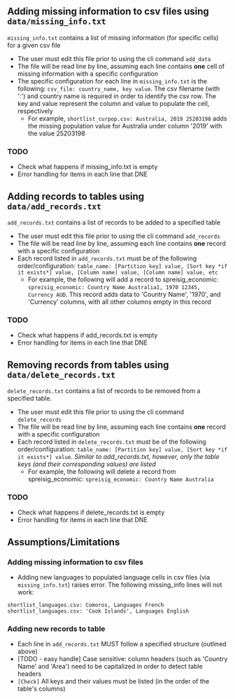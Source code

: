 ## Adding missing information to csv files using `data/missing_info.txt`
`missing_info.txt` contains a list of missing information (for specific cells) for a given csv file
- The user must edit this file prior to using the cli command `add_data`
- The file will be read line by line, assuming each line contains **one** cell of missing information with a specific configuration
- The specific configuration for each line in `missing_info.txt` is the following: `csv_file: country_name, key value`. The csv filename (with ':') and country name is required in order to identify the csv row. The key and value represent the column and value to populate the cell, respectively
    - For example, `shortlist_curpop.csv: Australia, 2019 25203198` adds the missing population value for Australia under column '2019' with the value 25203198
### TODO
- Check what happens if missing_info.txt is empty
- Error handling for items in each line that DNE

## Adding records to tables using `data/add_records.txt`
`add_records.txt` contains a list of records to be added to a specified table
- The user must edit this file prior to using the cli command `add_records`
- The file will be read line by line, assuming each line contains **one** record with a specific configuration
- Each record listed in `add_records.txt` must be of the following order/configuration: `table_name: [Partition key] value, [Sort key *if it exists*] value, [Column name] value, [Column name] value, etc`
    - For example, the following will add a record to spreisig_economic: `spreisig_economic: Country Name Australia1, 1970 12345, Currency AUD`. This record adds data to 'Country Name', '1970', and 'Currency' columns, with all other columns empty in this record
### TODO
- Check what happens if add_records.txt is empty
- Error handling for items in each line that DNE

## Removing records from tables using `data/delete_records.txt`
`delete_records.txt` contains a list of records to be removed from a specified table.
- The user must edit this file prior to using the cli command `delete_records`
- The file will be read line by line, assuming each line contains **one** record with a specific configuration
- Each record listed in `delete_records.txt` must be of the following order/configuration: `table_name: [Partition key] value, [Sort key *if it exists*] value`. *Similar to add_records.txt, however, only the table keys (and their corresponding values) are listed*
    - For example, the following will delete a record from spreisig_economic: `spreisig_economic: Country Name Australia`
### TODO
- Check what happens if delete_records.txt is empty
- Error handling for items in each line that DNE

## Assumptions/Limitations
### Adding missing information to csv files
- Adding new languages to populated language cells in csv files (via `missing_info.txt`) raises error. The following missing_info lines will not work:
```
shortlist_languages.csv: Comoros, Languages French
shortlist_languages.csv: 'Cook Islands', Languages English
```
### Adding new records to table
- Each line in `add_records.txt` MUST follow a specified structure (outlined above)
- [TODO - easy handle] Case sensitive: column headers (such as 'Country Name' and 'Area') need to be capitalized in order to detect table headers
- `[Check]` All keys and their values must be listed (in the order of the table's columns)